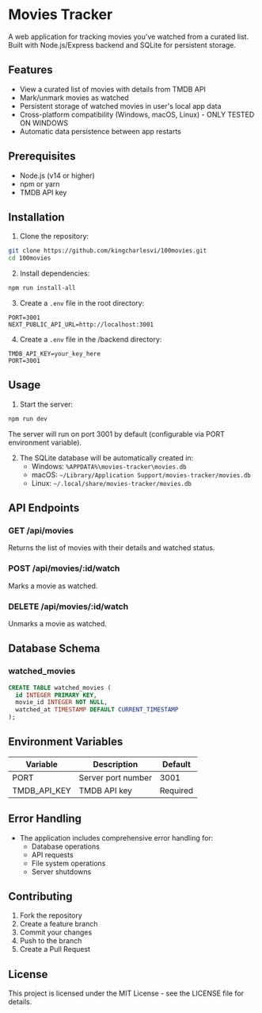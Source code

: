# Movies Tracker

A web application for tracking movies you've watched from a curated list. Built with Node.js/Express backend and SQLite for persistent storage.

## Features

- View a curated list of movies with details from TMDB API
- Mark/unmark movies as watched
- Persistent storage of watched movies in user's local app data
- Cross-platform compatibility (Windows, macOS, Linux) - ONLY TESTED ON WINDOWS
- Automatic data persistence between app restarts

## Prerequisites

- Node.js (v14 or higher)
- npm or yarn
- TMDB API key

## Installation

1. Clone the repository:
```bash
git clone https://github.com/kingcharlesvi/100movies.git
cd 100movies
```

2. Install dependencies:
```bash
npm run install-all
```

3. Create a `.env` file in the root directory:
```
PORT=3001
NEXT_PUBLIC_API_URL=http://localhost:3001
```

4. Create a `.env` file in the /backend directory:
```
TMDB_API_KEY=your_key_here
PORT=3001
```

## Usage

1. Start the server:
```bash
npm run dev
```

The server will run on port 3001 by default (configurable via PORT environment variable).

2. The SQLite database will be automatically created in:
   - Windows: `%APPDATA%\movies-tracker\movies.db`
   - macOS: `~/Library/Application Support/movies-tracker/movies.db`
   - Linux: `~/.local/share/movies-tracker/movies.db`

## API Endpoints

### GET /api/movies
Returns the list of movies with their details and watched status.

### POST /api/movies/:id/watch
Marks a movie as watched.

### DELETE /api/movies/:id/watch
Unmarks a movie as watched.

## Database Schema

### watched_movies
```sql
CREATE TABLE watched_movies (
  id INTEGER PRIMARY KEY,
  movie_id INTEGER NOT NULL,
  watched_at TIMESTAMP DEFAULT CURRENT_TIMESTAMP
);
```

## Environment Variables

| Variable | Description | Default |
|----------|-------------|---------|
| PORT | Server port number | 3001 |
| TMDB_API_KEY | TMDB API key | Required |

## Error Handling

- The application includes comprehensive error handling for:
  - Database operations
  - API requests
  - File system operations
  - Server shutdowns

## Contributing

1. Fork the repository
2. Create a feature branch
3. Commit your changes
4. Push to the branch
5. Create a Pull Request

## License

This project is licensed under the MIT License - see the LICENSE file for details.
